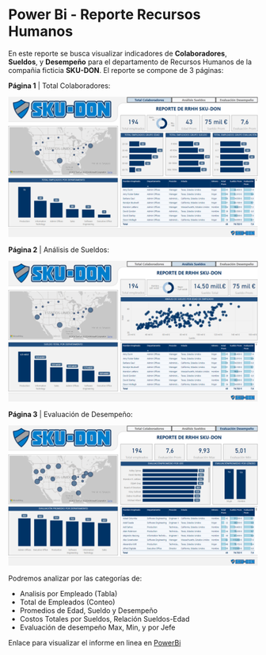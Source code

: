 # Power Bi - Reporte Recursos Humanos
 
En este reporte se busca visualizar indicadores de **Colaboradores**, **Sueldos**, y **Desempeño** para el departamento de Recursos Humanos de la compañia ficticia **SKU-DON**. El reporte se compone de 3 páginas:

  **Página 1** | Total Colaboradores:

  ![pagina_1.png](https://github.com/guadano/Power_Bi_Reporte_RRHH/blob/main/Imagenes/pagina_1.png)
  
  **Página 2** | Análisis de Sueldos:

  ![pagina_2.png](https://github.com/guadano/Power_Bi_Reporte_RRHH/blob/main/Imagenes/pagina_2.png)

  **Página 3** | Evaluación de Desempeño:

  ![pagina_2.png](https://github.com/guadano/Power_Bi_Reporte_RRHH/blob/main/Imagenes/pagina_3.png)
  
Podremos analizar por las categorías de:

  -   Analisis por Empleado (Tabla)
  -   Total de Empleados (Conteo)
  -   Promedios de Edad, Sueldo y Desempeño
  -   Costos Totales por Sueldos, Relación Sueldos-Edad
  -   Evaluación de desempeño Max, Min, y por Jefe
  
Enlace para visualizar el informe en linea en [PowerBi](https://app.powerbi.com/view?r=eyJrIjoiODkwYzdlYTgtNmFmOC00OTFkLTk4ZWUtNmIxNTdkZWUwZDhjIiwidCI6ImJlYTQyMGRlLTJkNjYtNDZmYy05OTVkLTUxYzYwN2MwOGQxZSIsImMiOjl9)
